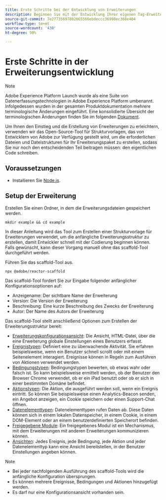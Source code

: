 ```yaml
---
title: Erste Schritte bei der Entwicklung von Erweiterungen
description: Beginnen Sie mit der Entwicklung Ihrer eigenen Tag-Erweiterungen in Adobe Experience Platform.
source-git-commit: 7e27735697882065566ebdeccc36998ec368e404
workflow-type: tm+mt
source-wordcount: '430'
ht-degree: 90%

---
```


# Erste Schritte in der Erweiterungsentwicklung

>[!NOTE]
>
>Adobe Experience Platform Launch wurde als eine Suite von Datenerfassungstechnologien in Adobe Experience Platform umbenannt. Infolgedessen wurden in der gesamten Produktdokumentation mehrere terminologische Änderungen eingeführt. Eine konsolidierte Übersicht der terminologischen Änderungen finden Sie im folgenden [Dokument](../term-updates.md).

Um Ihnen den Einstieg und die Erstellung von Erweiterungen zu erleichtern, verwenden wir das Open-Source-Tool für Strukturvorlagen, das von Entwicklern von Adobe zur Verfügung gestellt wird, um die erforderlichen Dateien und Dateistrukturen für Ihr Erweiterungspaket zu erstellen, sodass Sie nur noch den entscheidenden Teil beitragen müssen: den eigentlichen Code schreiben.

## Voraussetzungen

* Installieren Sie [Node.js](https://nodejs.org/de/download/).

## Setup der Erweiterung

Erstellen Sie einen Ordner, in dem die Erweiterungsdateien gespeichert werden.

```shell
mkdir example && cd example
```

In dieser Anleitung wird das Tool zum Erstellen einer Strukturvorlage für Erweiterungen verwendet, um die anfängliche Erweiterungsstruktur zu erstellen, damit Entwickler schnell mit der Codierung beginnen können. Falls gewünscht, kann dieser Vorgang manuell ohne das scaffold-Tool durchgeführt werden.

Führen Sie das scaffold-Tool aus.

```shell
npx @adobe/reactor-scaffold
```

Das scaffold-Tool fordert Sie zur Eingabe folgender anfänglicher Konfigurationsoptionen auf:

* Anzeigename: Der sichtbare Name der Erweiterung
* Version: Die Version der Erweiterung
* Beschreibung: Eine kurze Beschreibung des Zwecks der Erweiterung
* Autor: Der Name des Autors der Erweiterung

Das scaffold-Tool stellt anschließend Optionen zum Erstellen der Erweiterungsstruktur bereit:

* [Erweiterungskonfigurationsansicht](./configuration.md): Die Ansicht, HTML-Datei, über die eine Erweiterung globale Einstellungen eines Benutzers erfasst.
* [Ereignistypen](./web/event-types.md): Definiert eine zu überwachende Aktivität. Sie erfahren beispielsweise, wenn ein Benutzer schnell scrollt oder mit einem Seitenelement interagiert. Ereignisse können in Regeln zum Ausführen von Aktionen verwendet werden.
* [Bedingungstypen](./web/condition-types.md): Bedingungstypen bewerten, ob etwas wahr oder falsch ist.
So kann beispielsweise ermittelt werden, ob der Benutzer den Browser Chrome verwendet, ob er ein iPad benutzt oder ob er sich in einer bestimmten Domäne befindet.
* [Aktionstypen](./web/action-types.md): Die Aktion, die ausgeführt werden soll, wenn ein Ereignis eintritt. So können Sie beispielsweise einen Analytics-Beacon senden, ein Angebot anzeigen, ein Cookie speichern oder einen Support-Chat öffnen.
* [Datenelementtypen](./web/data-element-types.md): Datenelementtypen rufen Daten ab. Diese Daten können sich in einem lokalen Datenspeicher, in einem Cookie, in einem DOM-Element oder an einem benutzerdefinierten Speicherort befinden.
* [Freigegebene Module](./web/shared.md): Ein freigegebenes Modul ist ein Mechanismus, mit dem Erweiterungen mit anderen Erweiterungen kommunizieren können.
* [Ansichten](./web/views.md): Jedes Ereignis, jede Bedingung, jede Aktion und jeder Datenelementtyp kann eine Ansicht bereitstellen, in der Benutzer Einstellungen angeben können.

>[!NOTE]
>
>* Bei jeder nachfolgenden Ausführung des scaffold-Tools wird die anfängliche Konfiguration übersprungen.
>* Es können mehrere Ereignisse, Bedingungen und Aktionen hinzugefügt werden.
>* Es darf nur eine Konfigurationsansicht vorhanden sein.

